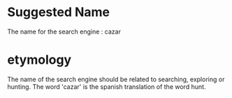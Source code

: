 # Suggested Name
The name for the search engine : cazar

# etymology
The name of the search engine should be related to searching, exploring or
hunting. The word 'cazar' is the spanish translation of the word hunt.
